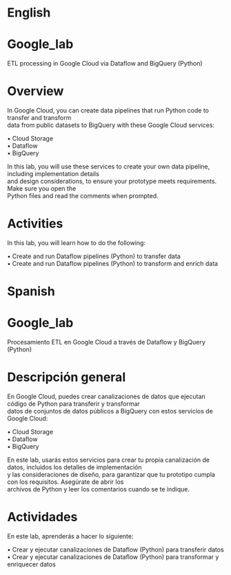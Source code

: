 # English

# Google_lab
ETL processing in Google Cloud via Dataflow and BigQuery (Python)

# Overview

In Google Cloud, you can create data pipelines that run Python code to transfer and transform <br/>
data from public datasets to BigQuery with these Google Cloud services:

• Cloud Storage <br/>
• Dataflow <br/>
• BigQuery<br/>

In this lab, you will use these services to create your own data pipeline, including implementation details <br/>
and design considerations, to ensure your prototype meets requirements. Make sure you open the <br/>
Python files and read the comments when prompted.

# Activities
In this lab, you will learn how to do the following:

• Create and run Dataflow pipelines (Python) to transfer data <br/>
• Create and run Dataflow pipelines (Python) to transform and enrich data

# Spanish

# Google_lab
Procesamiento ETL en Google Cloud a través de Dataflow y BigQuery (Python)

# Descripción general

En Google Cloud, puedes crear canalizaciones de datos que ejecutan código de Python para transferir y transformar <br/>
datos de conjuntos de datos públicos a BigQuery con estos servicios de Google Cloud:

• Cloud Storage <br/>
• Dataflow <br/>
• BigQuery<br/>

En este lab, usarás estos servicios para crear tu propia canalización de datos, incluidos los detalles de implementación <br/>
y las consideraciones de diseño, para garantizar que tu prototipo cumpla con los requisitos. Asegúrate de abrir los <br/>
archivos de Python y leer los comentarios cuando se te indique.

# Actividades
En este lab, aprenderás a hacer lo siguiente:

• Crear y ejecutar canalizaciones de Dataflow (Python) para transferir datos <br/>
• Crear y ejecutar canalizaciones de Dataflow (Python) para transformar y enriquecer datos
